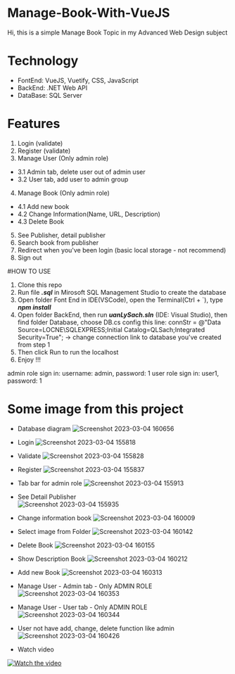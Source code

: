 # Manage-Book-With-VueJS

Hi, this is a simple Manage Book Topic in my Advanced Web Design subject 

# Technology
- FontEnd: VueJS, Vuetify, CSS, JavaScript
- BackEnd: .NET Web API
- DataBase: SQL Server

# Features
1. Login (validate)
2. Register (validate)
3. Manage User (Only admin role)
- 3.1 Admin tab, delete user out of admin user
- 3.2 User tab, add user to admin group
4. Manage Book (Only admin role)
- 4.1 Add new book
- 4.2 Change Information(Name, URL, Description)
- 4.3 Delete Book
5. See Publisher, detail publisher
6. Search book from publisher
7. Redirect when you've been login (basic local storage - not recommend)
8. Sign out

#HOW TO USE
1. Clone this repo
2. Run file ***.sql*** in Mirosoft SQL Management Studio to create the database
3. Open folder Font End in IDE(VSCode), open the Terminal(Ctrl + `), type ***npm install***
4. Open folder BackEnd, then run ***uanLySach.sln*** (IDE: Visual Studio), then find folder Database, choose DB.cs
config this line: connStr = @"Data Source=LOCNE\SQLEXPRESS;Initial Catalog=QLSach;Integrated Security=True"; -> change connection link to database you've created from step 1
5. Then click Run to run the localhost
6. Enjoy !!!

admin role sign in: username: admin, password: 1
user role sign in: user1, password: 1

# Some image from this project
- Database diagram
![Screenshot 2023-03-04 160656](https://user-images.githubusercontent.com/71368794/222906907-049b3dc6-ffb2-41bf-bc98-71e77a51a004.png)
- Login
![Screenshot 2023-03-04 155818](https://user-images.githubusercontent.com/71368794/222906806-c1203d05-bac5-4195-a017-4d378f5b4b6d.png)
- Validate
![Screenshot 2023-03-04 155828](https://user-images.githubusercontent.com/71368794/222906807-afb63534-5e84-4368-b56a-260b4535b43f.png)
- Register
![Screenshot 2023-03-04 155837](https://user-images.githubusercontent.com/71368794/222906814-2352e860-2a60-4e84-a274-34d966240269.png)
- Tab bar for admin role
![Screenshot 2023-03-04 155913](https://user-images.githubusercontent.com/71368794/222906819-1990fe81-927d-4b76-acdf-10bf010d3624.png)
- See Detail Publisher	
![Screenshot 2023-03-04 155935](https://user-images.githubusercontent.com/71368794/222906832-0ff28ef6-1290-4909-ae64-98c7c01d143f.png)
- Change information book
![Screenshot 2023-03-04 160009](https://user-images.githubusercontent.com/71368794/222906842-1ef3c6d6-efde-45e5-8f70-c4e416c0a602.png)
- Select image from Folder
![Screenshot 2023-03-04 160142](https://user-images.githubusercontent.com/71368794/222906848-e6004fd3-0378-4edb-be09-a46a04668513.png)
- Delete Book
![Screenshot 2023-03-04 160155](https://user-images.githubusercontent.com/71368794/222906844-4f3c5718-13e3-4aec-9894-7d332546cbf5.png)
- Show Description Book
![Screenshot 2023-03-04 160212](https://user-images.githubusercontent.com/71368794/222906854-b28243ff-78da-4111-ad35-f0c501a8b3e3.png)
- Add new Book
![Screenshot 2023-03-04 160313](https://user-images.githubusercontent.com/71368794/222906867-c0880899-0b04-4bdd-bf6d-2f53437f106c.png)
- Manage User - Admin tab - Only ADMIN ROLE
![Screenshot 2023-03-04 160353](https://user-images.githubusercontent.com/71368794/222906872-b5e878cd-5faf-4c1a-9a90-ef0d8f3e263d.png)
- Manage User - User tab - Only ADMIN ROLE
![Screenshot 2023-03-04 160344](https://user-images.githubusercontent.com/71368794/222906876-a5f011d2-eb6e-40fb-a089-f6faa8c2bda5.png)
- User not have add, change, delete function like admin
![Screenshot 2023-03-04 160426](https://user-images.githubusercontent.com/71368794/222906900-d0fdf18b-c81a-4d99-8010-cc22cf3834ff.png)

- Watch video

[![Watch the video](https://i.imgur.com/vKb2F1B.png)](https://www.youtube.com/watch?v=UHHVHgPEHeg&t=7s)



